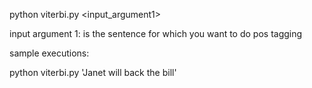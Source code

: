 python viterbi.py <input_argument1> 

input argument 1: is the sentence for which you want to do pos tagging

sample executions:

python viterbi.py 'Janet will back the bill'
